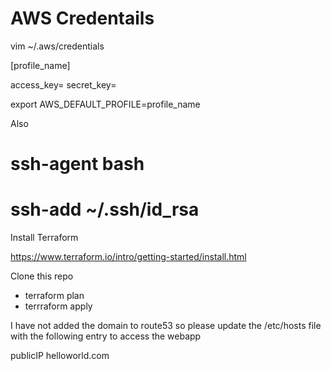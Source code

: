 # AWS Credentails

vim ~/.aws/credentials

[profile_name]

access_key= secret_key=

export AWS_DEFAULT_PROFILE=profile_name

Also

# ssh-agent bash
# ssh-add ~/.ssh/id_rsa

Install Terraform

https://www.terraform.io/intro/getting-started/install.html


Clone this repo

- terraform plan
- terrraform apply

I have not added the domain to route53 so please update the /etc/hosts file with the following entry to access the webapp 

publicIP helloworld.com 

